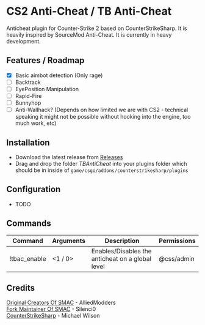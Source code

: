 # CS2 Anti-Cheat / TB Anti-Cheat
Anticheat plugin for Counter-Strike 2 based on CounterStrikeSharp. It is heavily inspired by SourceMod Anti-Cheat. It is currently in heavy development.

## Features / Roadmap
- [x] Basic aimbot detection (Only rage)
- [ ] Backtrack
- [ ] EyePosition Manipulation
- [ ] Rapid-Fire
- [ ] Bunnyhop
- [ ] Anti-Wallhack? (Depends on how limited we are with CS2 - technical speaking it might not be possible without hooking into the engine, too much work, etc)

## Installation
- Download the latest release from [Releases](https://github.com/killerbigpoint/cs2-anticheat/releases)
- Drag and drop the folder *TBAntiCheat* into your plugins folder which should be in inside of `game/csgo/addons/counterstrikesharp/plugins`

## Configuration
- TODO

## Commands
| Command         | Arguments                         | Description                                                          | Permissions |
|-----------------|-----------------------------------|----------------------------------------------------------------------|-------------|
| !tbac_enable     | <1 / 0>                          | Enables/Disables the anticheat on a global level                     | @css/admin  |

## Credits
[Original Creators Of SMAC](https://forums.alliedmods.net/forumdisplay.php?f=133) - AlliedModders<br />
[Fork Maintainer Of SMAC](https://github.com/Silenci0/SMAC) - Silenci0<br />
[CounterStrikeSharp](https://github.com/roflmuffin/CounterStrikeSharp) - Michael Wilson<br />
